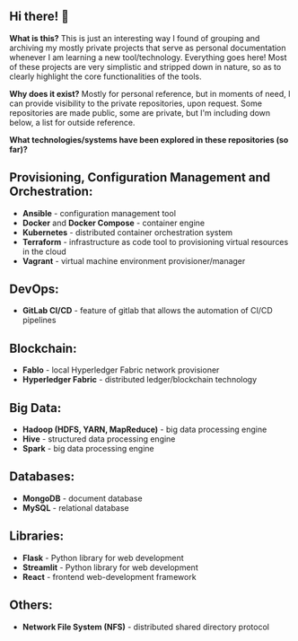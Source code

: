 ## Hi there! 👋

**What is this?** This is just an interesting way I found of grouping and archiving my mostly private projects that serve as personal documentation whenever I am learning a new tool/technology. Everything goes here! Most of these projects are very simplistic and stripped down in nature, so as to clearly highlight the core functionalities of the tools.

**Why does it exist?** Mostly for personal reference, but in moments of need, I can provide visibility to the private repositories, upon request. Some repositories are made public, some are private, but I'm including down below, a list for outside reference.

**What technologies/systems have been explored in these repositories (so far)?**

## **Provisioning, Configuration Management and Orchestration:**
- **Ansible** - configuration management tool
- **Docker** and **Docker Compose** - container engine
- **Kubernetes** - distributed container orchestration system
- **Terraform** - infrastructure as code tool to provisioning virtual resources in the cloud
- **Vagrant** - virtual machine environment provisioner/manager

## **DevOps:**
- **GitLab CI/CD** - feature of gitlab that allows the automation of CI/CD pipelines

## **Blockchain:**
- **Fablo** - local Hyperledger Fabric network provisioner
- **Hyperledger Fabric** - distributed ledger/blockchain technology

## **Big Data:**
- **Hadoop (HDFS, YARN, MapReduce)** - big data processing engine
- **Hive** - structured data processing engine
- **Spark** - big data processing engine

## **Databases:**
- **MongoDB** - document database
- **MySQL** - relational database

## **Libraries:**
- **Flask** - Python library for web development
- **Streamlit** - Python library for web development
- **React** - frontend web-development framework

## **Others:**
- **Network File System (NFS)** - distributed shared directory protocol

